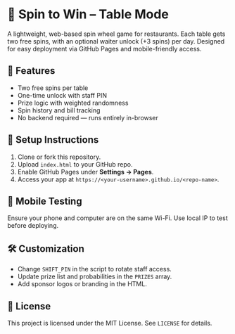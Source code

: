 # 🎡 Spin to Win – Table Mode

A lightweight, web-based spin wheel game for restaurants. Each table gets two free spins, with an optional waiter unlock (+3 spins) per day. Designed for easy deployment via GitHub Pages and mobile-friendly access.

## 🌟 Features

- Two free spins per table
- One-time unlock with staff PIN
- Prize logic with weighted randomness
- Spin history and bill tracking
- No backend required — runs entirely in-browser

## 🚀 Setup Instructions

1. Clone or fork this repository.
2. Upload `index.html` to your GitHub repo.
3. Enable GitHub Pages under **Settings → Pages**.
4. Access your app at `https://<your-username>.github.io/<repo-name>`.

## 📱 Mobile Testing

Ensure your phone and computer are on the same Wi-Fi. Use local IP to test before deploying.

## 🛠️ Customization

- Change `SHIFT_PIN` in the script to rotate staff access.
- Update prize list and probabilities in the `PRIZES` array.
- Add sponsor logos or branding in the HTML.

## 📄 License

This project is licensed under the MIT License. See `LICENSE` for details.
